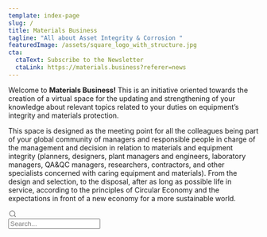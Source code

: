 ```yaml
---
template: index-page
slug: /
title: Materials Business
tagline: "All about Asset Integrity & Corrosion "
featuredImage: /assets/square_logo_with_structure.jpg
cta:
  ctaText: Subscribe to the Newsletter
  ctaLink: https://materials.business?referer=news
---
```

Welcome to **Materials Business!** This is an initiative oriented towards the creation of a virtual space for the updating and strengthening of your knowledge about relevant topics related to your duties on equipment’s integrity and materials protection.

 This space is designed as the meeting point for all the colleagues being part of your global community of managers and responsible people in charge of the management and decision in relation to materials and equipment integrity (planners, designers, plant managers and engineers, laboratory managers, QA&QC managers, researchers, contractors, and other specialists concerned with caring equipment and materials). From the design and selection, to the disposal, after as long as possible life in service, according to the principles of Circular Economy and the expectations in front of a new economy for a more sustainable world.

<div class="Input3292942784__wrapper"><div class="IconAffix1602349843__root IconAffix1602349843---size-5-small IconAffix1602349843--inPrefix IconAffix1602349843---border-5-round"><svg viewBox="0 0 24 24" fill="currentColor" width="18px" height="18px"><path d="M19.8535534,19.1464466 C20.0488155,19.3417088 20.0488155,19.6582912 19.8535534,19.8535534 C19.6582912,20.0488155 19.3417088,20.0488155 19.1464466,19.8535534 L15.4380219,16.1451287 C14.1187738,17.3000688 12.3911257,18 10.5,18 C6.35786438,18 3,14.6421356 3,10.5 C3,6.35786438 6.35786438,3 10.5,3 C14.6421356,3 18,6.35786438 18,10.5 C18,12.3911257 17.3000688,14.1187738 16.1451287,15.4380219 L19.8535534,19.1464466 Z M17,10.5 C17,6.91014913 14.0898509,4 10.5,4 C6.91014913,4 4,6.91014913 4,10.5 C4,14.0898509 6.91014913,17 10.5,17 C14.0898509,17 17,14.0898509 17,10.5 Z"></path></svg></div><input data-hook="wsr-input" data-mask="false" class="Input3292942784__input" maxlength="524288" placeholder="Search..." tabindex="0" autocomplete="off,chrome-off" value="" style="text-overflow: clip;"></div>